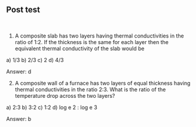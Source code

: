 ## Post test
<br>

1. A composite slab has two layers having thermal conductivities in the ratio of 1:2. If the thickness is the same for each layer then the equivalent thermal conductivity of the slab would be

a) 1/3
b) 2/3
c) 2
d) 4/3

Answer: d


2.  A composite wall of a furnace has two layers of equal thickness having thermal conductivities in the ratio 2:3. What is the ratio of the temperature drop across the two layers?

a) 2:3
b) 3:2
c) 1:2
d) log e 2 : log e 3

Answer: b
